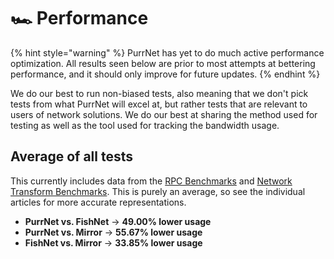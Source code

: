 # 🏎️ Performance

{% hint style="warning" %}
PurrNet has yet to do much active performance optimization. All results seen below are prior to most attempts at bettering performance, and it should only improve for future updates.
{% endhint %}

We do our best to run non-biased tests, also meaning that we don't pick tests from what PurrNet will excel at, but rather tests that are relevant to users of network solutions. We do our best at sharing the method used for testing as well as the tool used for tracking the bandwidth usage.

## Average of all tests

This currently includes data from the [RPC Benchmarks](performance.md) and [Network Transform Benchmarks](network-transform-benchmarks.md). This is purely an average, so see the individual articles for more accurate representations.

* **PurrNet vs. FishNet** → **49.00% lower usage**
* **PurrNet vs. Mirror** → **55.67% lower usage**
* **FishNet vs. Mirror** → **33.85% lower usage**
